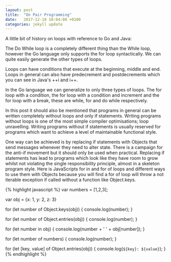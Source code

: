 ```yaml
---
layout: post
title:  "On Pair Programming"
date:   2017-12-18 10:04:08 +0100
categories: jekyll update
---
```

A little bit of history on loops with reference to Go and Java:

The Do While loop is a completely different thing than the While loop, however the Go language only supports the for loop syntactically. We can quite easily generate the other types of loops. 

Loops can have conditions that execute at the beginning, middle and end. Loops in general can also have predecrement and postdecrements which you can see in Java's ++i and i++. 

In the Go language we can generalize to only three types of loops. The for loop with a condition, the for loop with a condition and increment and the for loop with a break, these are while, for and do while respectively.

In this post it should also be mentioned that programs in general can be written completely without loops and only if statements. Writing programs without loops is one of the most simple compiler optimisations; loop unravelling. Writing programs without if statements is usually reserved for programs which want to achieve a level of maintainable functional style.

One way can be achieved is by replacing if statements with Objects that send messages whenever they need to alter state. There is a campaign for the anti-if movement but it should only be used when practical. Replacing if statements has lead to programs which look like they have room to grow whilst not violating the single responsibility principle, almost in a skeleton program style.
Here is JavaScripts for in and for of loops and different ways to use them with Objects because you will find a for of loop will throw a not iterable exception if called without a function like Object.keys.

{% highlight javascript %}
var numbers = [1,2,3];

var obj = {x: 1, y: 2, z: 3}

for (let number of Object.keys(obj)) {
  console.log(number);
}

for (let number of Object.entries(obj)) {
  console.log(number);
}

for (let number in obj) {
  console.log(number + ' ' +  obj[number]);
}

for (let number of numbers) {
  console.log(number);
}

for (let [key, value] of Object.entries(obj)) {
  console.log(`${key}: ${value}`);
}
{% endhighlight %}